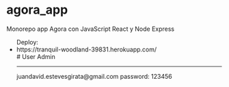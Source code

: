 # agora_app
Monorepo app Agora con JavaScript React y Node Express

<ul>Deploy:
<li>https://tranquil-woodland-39831.herokuapp.com/</li>
# User Admin
<hr>
juandavid.estevesgirata@gmail.com
password: 123456
</ul>

